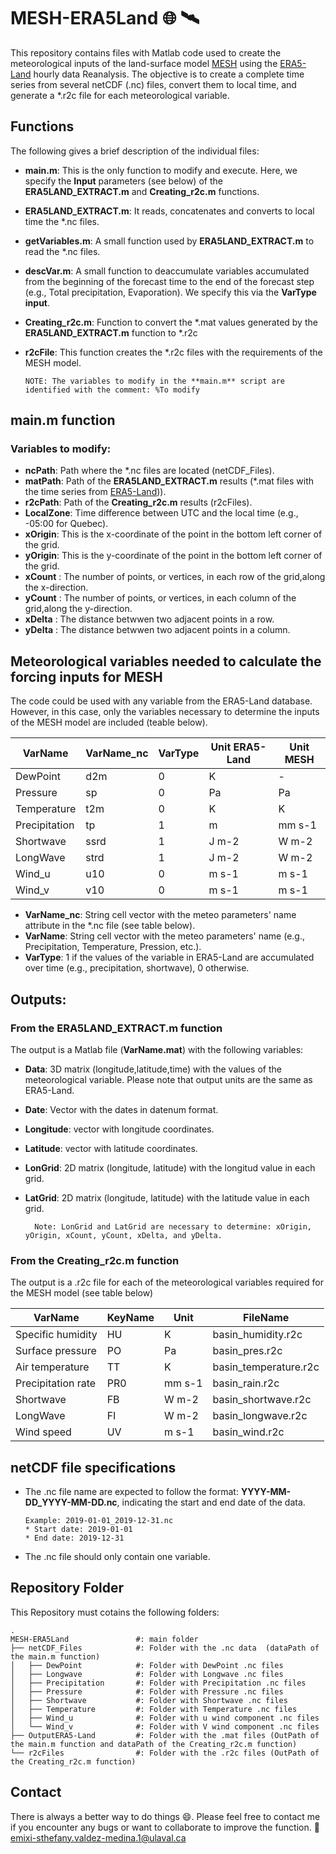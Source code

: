 # MESH-ERA5Land 	:globe_with_meridians: :artificial_satellite:

This repository contains files with Matlab code used to create the meteorological inputs of the land-surface model [MESH](https://wiki.usask.ca/display/MESH/About+MESH)
using the [ERA5-Land](https://cds.climate.copernicus.eu/cdsapp#!/dataset/reanalysis-era5-land?tab=overview) hourly data Reanalysis. The objective is to create a complete time series from several netCDF (.nc) files, convert them to local time, and generate a \*.r2c file for each meteorological variable.

## Functions
 The following gives a brief description of the individual files:
 * **main.m**: This is the only function to  modify and execute. Here, we specify the **Input** parameters (see below) of the **ERA5LAND_EXTRACT.m** and **Creating_r2c.m** functions. 
 * **ERA5LAND_EXTRACT.m**: It reads, concatenates and converts to local time the \*.nc files.
 * **getVariables.m**: A small function used by **ERA5LAND_EXTRACT.m** to read the \*.nc files.
 * **descVar.m**: A small function to deaccumulate variables accumulated from the beginning of the forecast time to the end of the forecast step (e.g., Total precipitation, Evaporation). We specify this via the **VarType input**.
 * **Creating_r2c.m**: Function to convert the \*.mat values generated by the **ERA5LAND_EXTRACT.m** function to \*.r2c
 * **r2cFile**: This function creates the \*.r2c files with the requirements of the MESH model. 

       NOTE: The variables to modify in the **main.m** script are identified with the comment: %To modify

##  main.m function
### Variables to modify:
 * **ncPath**: Path where the \*.nc files are located (netCDF_Files).
 * **matPath**: Path of the **ERA5LAND_EXTRACT.m** results (\*.mat files with the time series from [ERA5-Land](https://cds.climate.copernicus.eu/cdsapp#!/dataset/reanalysis-era5-land?tab=overview))).
 * **r2cPath**: Path of the **Creating_r2c.m** results (r2cFiles).
 * **LocalZone**: Time difference between UTC and the local time (e.g., -05:00 for Quebec).
 * **xOrigin**:  This is the x-coordinate of the point in the bottom left corner of the grid.
 * **yOrigin**:  This is the y-coordinate of the point in the bottom left corner of the grid.
 * **xCount** :  The number of points, or vertices, in each row of the grid,along the x-direction.
 * **yCount** :  The number of points, or vertices, in each column of the grid,along the y-direction.
 * **xDelta** :  The distance betwwen two adjacent points in a row.
 * **yDelta** :  The distance betwwen two adjacent points in a column.


## Meteorological variables needed to calculate the forcing inputs for MESH
The code could be used with any variable from the ERA5-Land database. However, in this case, only the variables necessary to determine the inputs of the MESH model are included (teable below).

 | **VarName** | **VarName_nc** | **VarType** |**Unit ERA5-Land**|**Unit MESH**
 | --------------| ------------ |-----------|---------|--------------|
 |   DewPoint    |     d2m      |      0    |    K    | - |
 |    Pressure   |     sp       |      0    |    Pa   |Pa|
 |  Temperature  |     t2m      |      0    |    K    |K|
 | Precipitation |      tp      |      1    |    m    |mm s-1|
 |   Shortwave   |     ssrd     |      1    |  J m-2  |W m-2|
 |   LongWave    |     strd     |      1    |  J m-2  |W m-2|
 |    Wind_u     |     u10      |      0    |  m s-1  | m s-1
 |     Wind_v    |     v10      |      0    |  m s-1  | m s-1
 
 * **VarName_nc**: String cell vector with the meteo parameters' name attribute in the \*.nc file (see table below).
 * **VarName**: String cell vector with the meteo parameters' name (e.g., Precipitation, Temperature, Pression, etc.). 
 * **VarType**: 1 if the values of the variable in ERA5-Land are accumulated over time (e.g., precipitation, shortwave), 0 otherwise.

 ## Outputs:
 ### From the **ERA5LAND_EXTRACT.m** function
The output is a Matlab file (**VarName.mat**) with the following variables:
* **Data**: 3D matrix (longitude,latitude,time) with the values of the meteorological variable. Please note that output units are the same as ERA5-Land.
* **Date**: Vector with the dates in datenum format.
* **Longitude**: vector with longitude coordinates.
* **Latitude**: vector with latitude coordinates.
* **LonGrid**: 2D matrix (longitude, latitude) with the longitud value in each grid.
* **LatGrid**: 2D matrix (longitude, latitude) with the latitude value in each grid.
 
        Note: LonGrid and LatGrid are necessary to determine: xOrigin, yOrigin, xCount, yCount, xDelta, and yDelta.
 
 ### From the Creating_r2c.m function 
 The output is a .r2c file for each of the meteorological variables required for the MESH model (see table below)

 | **VarName**          | **KeyName**  | **Unit**  |**FileName**|
 | ---------------------| ------------ |-----------|--------------------|
 | Specific humidity    |     HU       |      K    | basin_humidity.r2c |
 |   Surface pressure   |     PO       |      Pa   |   basin_pres.r2c   |
 |    Air temperature   |     TT       |      K    |basin_temperature.r2c |
 | Precipitation rate   |      PR0     |    mm s-1 |    basin_rain.r2c |
 |      Shortwave       |     FB       |    W m-2  |   basin_shortwave.r2c |
 |       LongWave       |     FI       |    W m-2  |   basin_longwave.r2c |
 |      Wind speed      |     UV       |    m s-1  |   basin_wind.r2c |


## netCDF file specifications
* The .nc file name are expected to follow the format: **YYYY-MM-DD_YYYY-MM-DD.nc**, indicating the start and end date of the data. 

      Example: 2019-01-01_2019-12-31.nc
      * Start date: 2019-01-01
      * End date: 2019-12-31
      
* The .nc file should only contain one variable.  

 ## Repository Folder 
 This Repository must cotains the following folders:
   

    .
    MESH-ERA5Land               #: main folder
    ├── netCDF_Files            #: Folder with the .nc data  (dataPath of the main.m function)             
    │   ├── DewPoint            #: Folder with DewPoint .nc files
    │   ├── Longwave            #: Folder with Longwave .nc files
    │   ├── Precipitation       #: Folder with Precipitation .nc files
    │   ├── Pressure            #: Folder with Pressure .nc files
    │   ├── Shortwave           #: Folder with Shortwave .nc files
    │   ├── Temperature         #: Folder with Temperature .nc files
    │   ├── Wind_u              #: Folder with u wind component .nc files
    │   └── Wind_v              #: Folder with V wind component .nc files
    ├── OutputERA5-Land         #: Folder with the .mat files (OutPath of the main.m function and dataPath of the Creating_r2c.m function) 
    └── r2cFiles                #: Folder with the .r2c files (OutPath of the Creating_r2c.m function)

## Contact
There is always a better way to do things :smile:. Please feel free to contact me if you encounter any bugs or want to collaborate to improve the function. 
:e-mail: emixi-sthefany.valdez-medina.1@ulaval.ca
